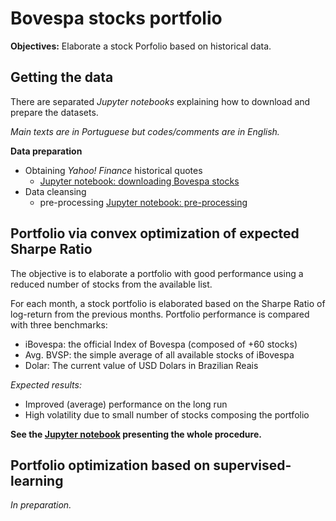 # Bovespa stocks portfolio

**Objectives:** Elaborate a stock Porfolio based on historical data.


## Getting the data

There are separated *Jupyter notebooks* explaining how to download and prepare the datasets.

*Main texts are in Portuguese but codes/comments are in English.*

**Data preparation**
 - Obtaining *Yahoo! Finance* historical quotes
   - [Jupyter notebook: downloading Bovespa stocks](./bovespa_stocks_download.ipynb) 
 - Data cleansing 
   - pre-processing [Jupyter notebook: pre-processing](./bovespa_stocks_preprocessing.ipynb)


## Portfolio via convex optimization of expected Sharpe Ratio

The objective is to elaborate a portfolio with good performance using a reduced number of stocks from the available list.

For each month, a stock portfolio is elaborated based on the Sharpe Ratio of log-return from the previous months. Portfolio performance is compared with three benchmarks:
- iBovespa: the official Index of Bovespa (composed of +60 stocks)
- Avg. BVSP: the simple average of all available stocks of iBovespa
- Dolar: The current value of USD Dolars in Brazilian Reais
	    

*Expected results:*
- Improved (average) performance on the long run
- High volatility due to small number of stocks composing the portfolio


**See the [Jupyter notebook](./bovespa_stocks_portfolio.ipynb) presenting the whole procedure.**


## Portfolio optimization based on supervised-learning

*In preparation.*




















